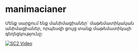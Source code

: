 # manimacianer

Մենք սարքում ենք մանիմացիաներ` մաթեմատիկական անիմացիաներ, որպեսզի ցույց տանք մաթեմատիկայի գեղեցկությունը:

[![SC2 Video](doc/SC2_youtube.gif)](https://www.youtube.com/watch?v=Y8bbQd4iLjc)
